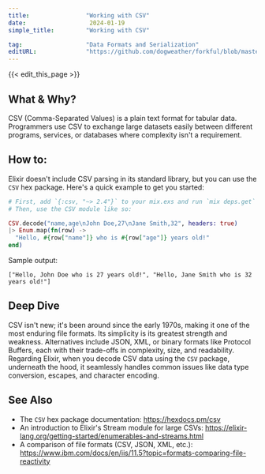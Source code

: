 ```yaml
---
title:                "Working with CSV"
date:                  2024-01-19
simple_title:         "Working with CSV"

tag:                  "Data Formats and Serialization"
editURL:              "https://github.com/dogweather/forkful/blob/master/content/en/elixir/working-with-csv.md"
---
```


{{< edit_this_page >}}

## What & Why?

CSV (Comma-Separated Values) is a plain text format for tabular data. Programmers use CSV to exchange large datasets easily between different programs, services, or databases where complexity isn't a requirement.

## How to:

Elixir doesn't include CSV parsing in its standard library, but you can use the `CSV` hex package. Here's a quick example to get you started:

```elixir
# First, add `{:csv, "~> 2.4"}` to your mix.exs and run `mix deps.get`
# Then, use the CSV module like so:

CSV.decode("name,age\nJohn Doe,27\nJane Smith,32", headers: true)
|> Enum.map(fn(row) -> 
  "Hello, #{row["name"]} who is #{row["age"]} years old!"
end)
```

Sample output:

```
["Hello, John Doe who is 27 years old!", "Hello, Jane Smith who is 32 years old!"]
```

## Deep Dive

CSV isn't new; it's been around since the early 1970s, making it one of the most enduring file formats. Its simplicity is its greatest strength and weakness. Alternatives include JSON, XML, or binary formats like Protocol Buffers, each with their trade-offs in complexity, size, and readability. Regarding Elixir, when you decode CSV data using the `CSV` package, underneath the hood, it seamlessly handles common issues like data type conversion, escapes, and character encoding.

## See Also

- The `CSV` hex package documentation: <https://hexdocs.pm/csv>
- An introduction to Elixir's Stream module for large CSVs: <https://elixir-lang.org/getting-started/enumerables-and-streams.html>
- A comparison of file formats (CSV, JSON, XML, etc.): <https://www.ibm.com/docs/en/iis/11.5?topic=formats-comparing-file-reactivity>
